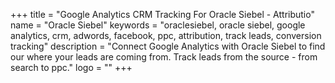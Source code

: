 +++
title = "Google Analytics CRM Tracking For Oracle Siebel - Attributio"
name = "Oracle Siebel"
keywords = "oraclesiebel, oracle siebel, google analytics, crm, adwords, facebook, ppc, attribution, track leads, conversion tracking"
description = "Connect Google Analytics with Oracle Siebel to find our where your leads are coming from. Track leads from the source - from search to ppc."
logo = ""
+++
